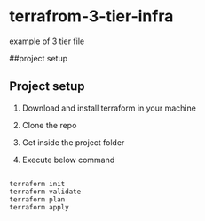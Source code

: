 # terrafrom-3-tier-infra
example of 3 tier file 


##project setup 

## Project setup

1. Download and install terraform in your machine

2. Clone the repo

3. Get inside the project folder

4. Execute below command

```

terraform init
terraform validate
terraform plan 
terraform apply

```